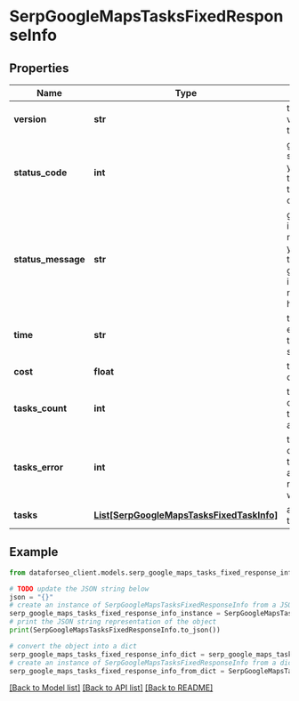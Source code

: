 # SerpGoogleMapsTasksFixedResponseInfo


## Properties

Name | Type | Description | Notes
------------ | ------------- | ------------- | -------------
**version** | **str** | the current version of the API | [optional] 
**status_code** | **int** | general status code you can find the full list of the response codes here | [optional] 
**status_message** | **str** | general informational message you can find the full list of general informational messages here | [optional] 
**time** | **str** | total execution time, seconds | [optional] 
**cost** | **float** | total tasks cost, USD | [optional] 
**tasks_count** | **int** | the number of tasks in the tasks array | [optional] 
**tasks_error** | **int** | the number of tasks in the tasks array returned with an error | [optional] 
**tasks** | [**List[SerpGoogleMapsTasksFixedTaskInfo]**](SerpGoogleMapsTasksFixedTaskInfo.md) | array of tasks | [optional] 

## Example

```python
from dataforseo_client.models.serp_google_maps_tasks_fixed_response_info import SerpGoogleMapsTasksFixedResponseInfo

# TODO update the JSON string below
json = "{}"
# create an instance of SerpGoogleMapsTasksFixedResponseInfo from a JSON string
serp_google_maps_tasks_fixed_response_info_instance = SerpGoogleMapsTasksFixedResponseInfo.from_json(json)
# print the JSON string representation of the object
print(SerpGoogleMapsTasksFixedResponseInfo.to_json())

# convert the object into a dict
serp_google_maps_tasks_fixed_response_info_dict = serp_google_maps_tasks_fixed_response_info_instance.to_dict()
# create an instance of SerpGoogleMapsTasksFixedResponseInfo from a dict
serp_google_maps_tasks_fixed_response_info_from_dict = SerpGoogleMapsTasksFixedResponseInfo.from_dict(serp_google_maps_tasks_fixed_response_info_dict)
```
[[Back to Model list]](../README.md#documentation-for-models) [[Back to API list]](../README.md#documentation-for-api-endpoints) [[Back to README]](../README.md)



